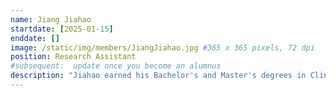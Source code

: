 ```yaml
---
name: Jiang Jiahao
startdate: [2025-01-15]
enddate: []
image: /static/img/members/JiangJiahao.jpg #365 x 365 pixels, 72 dpi
position: Research Assistant
#subsequent:  update once you become an alumnus
description: "Jiahao earned his Bachelor's and Master's degrees in Clinical Medicine from Tongji University in China. During his studies, he developed a strong interest in cancer biology, particularly in the role of non-coding RNAs within tumor-derived exosomes. Under the guidance of Professor Zhang, Jiahao leverage advanced techniques to uncover potential biomarkers and therapeutic targets for cancer diagnosis and treatment."
---
```

